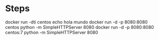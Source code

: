 # Steps
docker run -dti centos echo hola mundo
docker run -d -p 8080:8080 centos python -m SimpleHTTPServer 8080
docker run -d -p 8080:8080 centos:7 python -m SimpleHTTPServer 8080